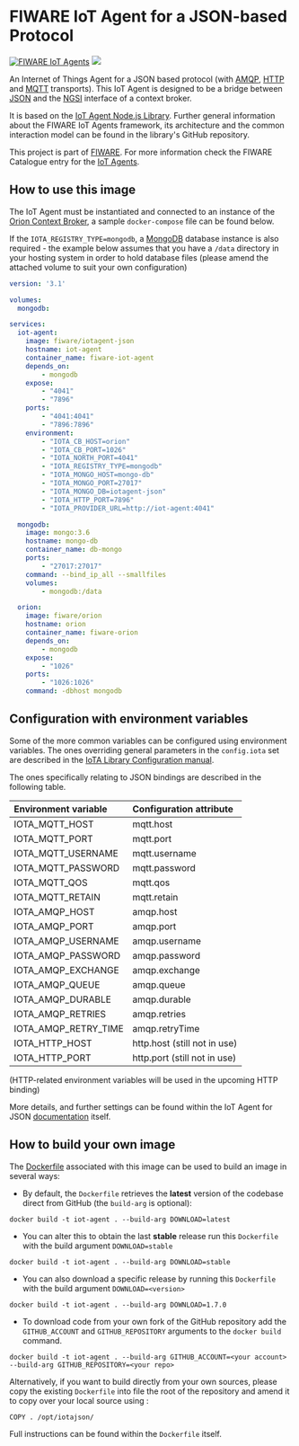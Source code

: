 # FIWARE IoT Agent for a JSON-based Protocol

[![FIWARE IoT Agents](https://nexus.lab.fiware.org/repository/raw/public/badges/chapters/iot-agents.svg)](https://www.fiware.org/developers/catalogue/)
[![](https://nexus.lab.fiware.org/repository/raw/public/badges/stackoverflow/iot-agents.svg)](https://stackoverflow.com/questions/tagged/fiware+iot)

An Internet of Things Agent for a JSON based protocol (with
[AMQP](https://www.amqp.org/), [HTTP](https://www.w3.org/Protocols/) and
[MQTT](https://mqtt.org/) transports). This IoT Agent is designed to be a bridge
between [JSON](https://json.org/) and the
[NGSI](https://swagger.lab.fiware.org/?url=https://raw.githubusercontent.com/Fiware/specifications/master/OpenAPI/ngsiv2/ngsiv2-openapi.json)
interface of a context broker.

It is based on the
[IoT Agent Node.js Library](https://github.com/telefonicaid/iotagent-node-lib).
Further general information about the FIWARE IoT Agents framework, its
architecture and the common interaction model can be found in the library's
GitHub repository.

This project is part of [FIWARE](https://www.fiware.org/). For more information
check the FIWARE Catalogue entry for the
[IoT Agents](https://github.com/Fiware/catalogue/tree/master/iot-agents).

## How to use this image

The IoT Agent must be instantiated and connected to an instance of the [Orion Context Broker](https://fiware-orion.readthedocs.io/en/latest/), a sample `docker-compose` file can be found below.

If the `IOTA_REGISTRY_TYPE=mongodb`, a [MongoDB](https://www.mongodb.com/) database instance is also required - the example below assumes that you
have a `/data` directory in your hosting system in order to hold database
files (please amend the attached volume to suit your own configuration)

```yml
version: '3.1'

volumes:
  mongodb:

services:
  iot-agent:
    image: fiware/iotagent-json
    hostname: iot-agent
    container_name: fiware-iot-agent
    depends_on:
        - mongodb
    expose:
        - "4041"
        - "7896"
    ports:
        - "4041:4041"
        - "7896:7896"
    environment:
        - "IOTA_CB_HOST=orion"
        - "IOTA_CB_PORT=1026"
        - "IOTA_NORTH_PORT=4041"
        - "IOTA_REGISTRY_TYPE=mongodb"
        - "IOTA_MONGO_HOST=mongo-db"
        - "IOTA_MONGO_PORT=27017"
        - "IOTA_MONGO_DB=iotagent-json"
        - "IOTA_HTTP_PORT=7896"
        - "IOTA_PROVIDER_URL=http://iot-agent:4041"

  mongodb:
    image: mongo:3.6
    hostname: mongo-db
    container_name: db-mongo
    ports:
        - "27017:27017"
    command: --bind_ip_all --smallfiles
    volumes:
        - mongodb:/data

  orion:
    image: fiware/orion
    hostname: orion
    container_name: fiware-orion
    depends_on:
        - mongodb
    expose:
        - "1026"
    ports:
        - "1026:1026"
    command: -dbhost mongodb
```

## Configuration with environment variables

Some of the more common variables can be configured using environment variables. The ones overriding general parameters
in the `config.iota` set are described in the [IoTA Library Configuration manual](https://github.com/telefonicaid/iotagent-node-lib#configuration).

The ones specifically relating to JSON bindings are described in the following table.

| Environment variable      | Configuration attribute             |
|:------------------------- |:----------------------------------- |
| IOTA_MQTT_HOST            | mqtt.host                           |
| IOTA_MQTT_PORT            | mqtt.port                           |
| IOTA_MQTT_USERNAME        | mqtt.username                       |
| IOTA_MQTT_PASSWORD        | mqtt.password                       |
| IOTA_MQTT_QOS             | mqtt.qos                            |
| IOTA_MQTT_RETAIN          | mqtt.retain                         |
| IOTA_AMQP_HOST            | amqp.host                           |
| IOTA_AMQP_PORT            | amqp.port                           |
| IOTA_AMQP_USERNAME        | amqp.username                       |
| IOTA_AMQP_PASSWORD        | amqp.password                       |
| IOTA_AMQP_EXCHANGE        | amqp.exchange                       |
| IOTA_AMQP_QUEUE           | amqp.queue                          |
| IOTA_AMQP_DURABLE         | amqp.durable                        |
| IOTA_AMQP_RETRIES         | amqp.retries                        |
| IOTA_AMQP_RETRY_TIME      | amqp.retryTime                      |
| IOTA_HTTP_HOST            | http.host (still not in use)        |
| IOTA_HTTP_PORT            | http.port (still not in use)        |

(HTTP-related environment variables will be used in the upcoming HTTP binding)

More details, and further settings can be found within the IoT Agent for JSON [documentation](https://fiware-iotagent-json.rtfd.io) itself.

## How to build your own image

The [Dockerfile](https://github.com/telefonicaid/iotagent-json/blob/master/docker/Dockerfile) associated with this image can be used to build an image in several ways:

* By default, the `Dockerfile` retrieves the **latest** version of the codebase direct from GitHub (the `build-arg` is optional):

```console
docker build -t iot-agent . --build-arg DOWNLOAD=latest
```

* You can alter this to obtain the last **stable** release run this `Dockerfile` with the build argument `DOWNLOAD=stable`

```console
docker build -t iot-agent . --build-arg DOWNLOAD=stable
```

* You can also download a specific release by running this `Dockerfile` with the build argument `DOWNLOAD=<version>`

```console
docker build -t iot-agent . --build-arg DOWNLOAD=1.7.0
```

* To download code from your own fork of the GitHub repository add the `GITHUB_ACCOUNT` and `GITHUB_REPOSITORY` arguments to the `docker build` command.

```console
docker build -t iot-agent . --build-arg GITHUB_ACCOUNT=<your account> --build-arg GITHUB_REPOSITORY=<your repo>
```

Alternatively, if you want to build directly from your own sources, please copy the existing `Dockerfile` into file the root of the repository and amend it to copy over your local source using :

```
COPY . /opt/iotajson/
```

Full instructions can be found within the `Dockerfile` itself.

